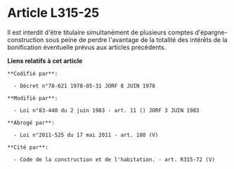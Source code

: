 # Article L315-25

Il est interdit d'être titulaire simultanément de plusieurs comptes d'épargne-construction sous peine de perdre l'avantage de
la totalité des intérêts de la bonification éventuelle prévus aux articles précédents.

**Liens relatifs à cet article**

	**Codifié par**:

	  - Décret n°78-621 1978-05-31 JORF 8 JUIN 1978

	**Modifié par**:

	  - Loi n°83-440 du 2 juin 1983 - art. 11 () JORF 3 JUIN 1983

	**Abrogé par**:

	  - Loi n°2011-525 du 17 mai 2011 - art. 180 (V)

	**Cité par**:

	  - Code de la construction et de l'habitation. - art. R315-72 (V)
